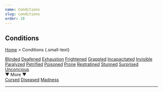 ```yaml
---
name: Conditions
slug: conditions
order: 10
---
```

## Conditions
[Home](dm-operations-center) > Conditions {.small-text}

<div class="menu-container">
    <a href="blinded">Blinded</a>
    <a href="deafened">Deafened</a>
    <a href="exhaustion">Exhaustion</a>
    <a href="frightened">Frightened</a>
    <a href="grappled">Grappled</a>
    <a href="incapacitated">Incapacitated</a>
    <a href="invisible">Invisible</a>
    <a href="paralyzed">Paralyzed</a>
    <a href="petrified">Petrified</a>
    <a href="poisoned">Poisoned</a>
    <a href="prone">Prone</a>
    <a href="restrained">Restratined</a>
    <a href="stunned">Stunned</a>
    <a href="surprised">Surprised</a>
    <a href="unconcious">Unconcious</a>
</div>

<div class="more">▼ More ▼</div>

<div class="menu-container">
    <a href="cursed">Cursed</a>
    <a href="diseased">Diseased</a>
    <a href="Madness">Madness</a>
</div>
<hr/>